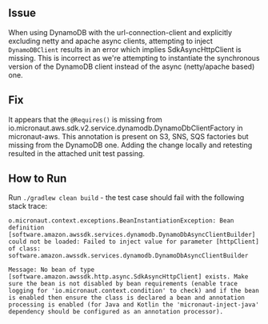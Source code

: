 ## Issue
When using DynamoDB with the url-connection-client and explicitly excluding netty and apache async clients, attempting to inject `DynamoDBClient` results in an error which implies SdkAsyncHttpClient is missing. This is incorrect as we're attempting to instantiate the synchronous version of the DynamoDB client instead of the async (netty/apache based) one.

## Fix
It appears that the `@Requires()` is missing from io.micronaut.aws.sdk.v2.service.dynamodb.DynamoDbClientFactory in micronaut-aws. This annotation is present on S3, SNS, SQS factories but missing from the DynamoDB one. Adding the change locally and retesting resulted in the attached unit test passing.

## How to Run
Run `./gradlew clean build` - the test case should fail with the following stack trace:
```
o.micronaut.context.exceptions.BeanInstantiationException: Bean definition [software.amazon.awssdk.services.dynamodb.DynamoDbAsyncClientBuilder] could not be loaded: Failed to inject value for parameter [httpClient] of class: software.amazon.awssdk.services.dynamodb.DynamoDbAsyncClientBuilder

Message: No bean of type [software.amazon.awssdk.http.async.SdkAsyncHttpClient] exists. Make sure the bean is not disabled by bean requirements (enable trace logging for 'io.micronaut.context.condition' to check) and if the bean is enabled then ensure the class is declared a bean and annotation processing is enabled (for Java and Kotlin the 'micronaut-inject-java' dependency should be configured as an annotation processor).
```

